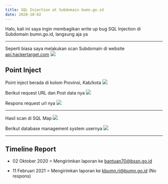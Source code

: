 ```yaml
---
title: SQL Injection at Subdomain bumn.go.id
date: 2020-10-02
---
```


Halo, kali ini saya ingin membagikan write up bug SQL Injection di Subdomain bumn.go.id, langsung aja ya

___

Seperti biasa saya melakukan scan Subdomain di website [api.hackertarget.com](https://api.hackertarget.com)
![](www.buayalaut.co/files/bumn/photo_2021-02-25_16-58-28.jpg)

## Point Inject

Point inject berada di kolom Provinsi, Kab/kota
![](www.buayalaut.co/files/bumn/bumn1.png)

Berikut request URL dan Post data nya
![](www.buayalaut.co/files/bumn/bumn2.png)

Respons request url nya
![](www.buayalaut.co/files/bumn/bumn3.png)

___

Hasil scan di SQL Map
![](www.buayalaut.co/files/bumn/bumn4.png)

Berikut database management system usernya
![](www.buayalaut.co/files/bumn/bumn5.png)

___

## Timeline Report

- 02 Oktober 2020 = Mengirimkan laporan ke bantuan70@bssn.go.id

- 11 Februari 2021 = Mengirimkan laporan ke kbumn.ri@bumn.go.id (No respons)
